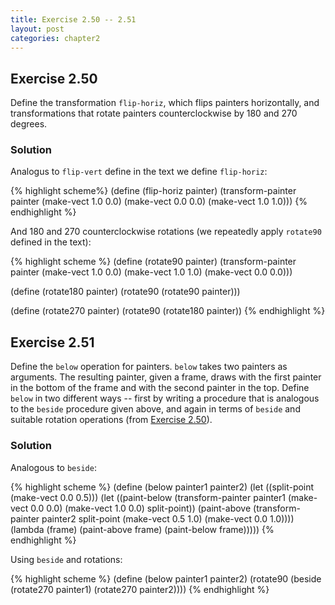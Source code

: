 ```yaml
---
title: Exercise 2.50 -- 2.51
layout: post
categories: chapter2
---
```


<a name="Ex2.50"> </a>

## Exercise 2.50

Define the transformation `flip-horiz`, which flips painters
horizontally, and transformations that rotate painters
counterclockwise by 180 and 270 degrees.

### Solution

Analogus to `flip-vert` define in the text we define `flip-horiz`:

{% highlight scheme%}
(define (flip-horiz painter)
  (transform-painter painter
                     (make-vect 1.0 0.0)
                     (make-vect 0.0 0.0)
                     (make-vect 1.0 1.0)))
{% endhighlight %}

And 180 and 270 counterclockwise rotations (we repeatedly apply
`rotate90` defined in the text):

{% highlight scheme %}
(define (rotate90 painter)
  (transform-painter painter
                     (make-vect 1.0 0.0)
                     (make-vect 1.0 1.0)
                     (make-vect 0.0 0.0)))

(define (rotate180 painter)
  (rotate90 (rotate90 painter)))

(define (rotate270 painter)
  (rotate90 (rotate180 painter))
{% endhighlight %}

<a name="Ex2.51"> </a>

## Exercise 2.51

Define the `below` operation for painters. `below` takes two painters
as arguments. The resulting painter, given a frame, draws with the
first painter in the bottom of the frame and with the second painter
in the top. Define `below` in two different ways -- first by writing
a procedure that is analogous to the `beside` procedure given above,
and again in terms of `beside` and suitable rotation operations (from
[Exercise 2.50](#Ex2.51)).

### Solution

Analogous to `beside`:

{% highlight scheme %}
(define (below painter1 painter2)
  (let ((split-point (make-vect 0.0 0.5)))
    (let ((paint-below
           (transform-painter painter1
                              (make-vect 0.0 0.0)
                              (make-vect 1.0 0.0)
                              split-point))
          (paint-above
           (transform-painter painter2
                              split-point
                              (make-vect 0.5 1.0)
                              (make-vect 0.0 1.0))))
         (lambda (frame)
           (paint-above frame)
           (paint-below frame)))))
{% endhighlight %}

Using `beside` and rotations:

{% highlight scheme %}
(define (below painter1 painter2)
  (rotate90 (beside (rotate270 painter1)
                    (rotate270 painter2))))
{% endhighlight %}
